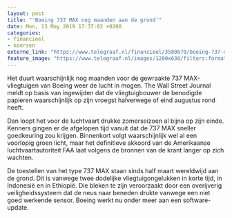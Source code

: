 ```yaml
---
layout: post
title: "'Boeing 737 MAX nog maanden aan de grond'"
date: Mon, 13 May 2019 17:37:02 +0200
categories: 
- financieel 
- koersen 
externe_link: "https://www.telegraaf.nl/financieel/3580670/boeing-737-max-nog-maanden-aan-de-grond"
feature_image: "https://www.telegraaf.nl/images/1200x630/filters:format(jpeg):quality(80)/cdn-kiosk-api.telegraaf.nl/4111072e-7595-11e9-a03e-0217670beecd.jpg"
---
```


<p class="intro">Het duurt waarschijnlijk nog maanden voor de gewraakte 737 MAX-vliegtuigen van Boeing weer de lucht in mogen. The Wall Street Journal meldt op basis van ingewijden dat de vliegtuigbouwer de benodigde papieren waarschijnlijk op zijn vroegst halverwege of eind augustus rond heeft.</p> <p>Dan loopt het voor de luchtvaart drukke zomerseizoen al bijna op zijn einde. Kenners gingen er de afgelopen tijd vanuit dat de 737 MAX sneller goedkeuring zou krijgen. Binnenkort volgt waarschijnlijk wel al een voorlopig groen licht, maar het definitieve akkoord van de Amerikaanse luchtvaartautoriteit FAA laat volgens de bronnen van de krant langer op zich wachten.</p><p>De toestellen van het type 737 MAX staan sinds half maart wereldwijd aan de grond. Dit is vanwege twee dodelijke vliegtuigongelukken in korte tijd, in Indonesië en in Ethiopië. Die bleken te zijn veroorzaakt door een overijverig veiligheidssysteem dat de neus naar beneden drukte vanwege een niet goed werkende sensor. Boeing werkt nu onder meer aan een software-update.</p>
